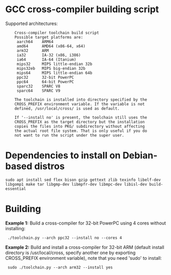 # GCC cross-compiler building script

Supported architectures:

        Cross-compiler toolchain build script
        Possible target platforms are:
         aarch64    ARM64
         amd64      AMD64 (x86-64, x64)
         arm32      ARM
         ia32       IA-32 (x86, i386)
         ia64       IA-64 (Itanium)
         mips32     MIPS little-endian 32b
         mips32eb   MIPS big-endian 32b
         mips64     MIPS little-endian 64b
         ppc32      32-bit PowerPC
         ppc64      64-bit PowerPC
         sparc32    SPARC V8
         sparc64    SPARC V9

        The toolchain is installed into directory specified by the
        CROSS_PREFIX environment variable. If the variable is not
        defined, /usr/local/cross/ is used as default.
        
        If '--install no' is present, the toolchain still uses the
        CROSS_PREFIX as the target directory but the installation
        copies the files into PKG/ subdirectory without affecting
        the actual root file system. That is only useful if you do
        not want to run the script under the super user.
    

# Dependencies to install on Debian-based distros

    sudo apt install sed flex bison gzip gettext zlib texinfo libelf-dev libgomp1 make tar libgmp-dev libmpfr-dev libmpc-dev libisl-dev build-essential


# Building

**Example 1:** Build a cross-compiler for 32-bit PowerPC using 4 cores without installing:

     ./toolchain.py --arch ppc32 --install no --cores 4

**Example 2:**  Build and install a cross-compiler for 32-bit ARM (default install directory is
/usr/local/cross, specify another one by exporting CROSS_PREFIX environment
variable), note that you need 'sudo' to install:

     sudo ./toolchain.py --arch arm32 --install yes

